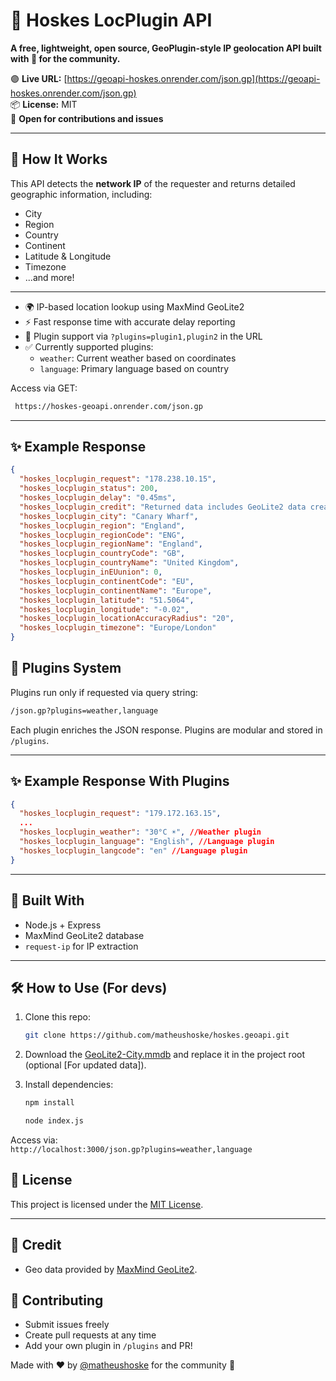 # 📍 Hoskes LocPlugin API

**A **free**, **lightweight**, **open source**, GeoPlugin-style IP geolocation API built with 💙 for the community.**

🟣 **Live URL:** [https://geoapi-hoskes.onrender.com/json.gp](https://geoapi-hoskes.onrender.com/json.gp)  
📦 **License:** MIT  
🤝 **Open for contributions and issues**

---

## 🚀 How It Works
 
 This API detects the **network IP** of the requester and returns detailed geographic information, including:
 - City
 - Region
 - Country
 - Continent
 - Latitude & Longitude
 - Timezone
 - ...and more!	
 ---
 - 🌍 IP-based location lookup using MaxMind GeoLite2
 - ⚡ Fast response time with accurate delay reporting
 - 🔌 Plugin support via `?plugins=plugin1,plugin2` in the URL
 - ✅ Currently supported plugins:
   - `weather`: Current weather based on coordinates
   - `language`: Primary language based on country
   
Access via GET: 
```bash
 https://hoskes-geoapi.onrender.com/json.gp
```


---
## ✨ Example Response

```json
{
  "hoskes_locplugin_request": "178.238.10.15",
  "hoskes_locplugin_status": 200,
  "hoskes_locplugin_delay": "0.45ms",
  "hoskes_locplugin_credit": "Returned data includes GeoLite2 data created by MaxMind, available from \u003Ca href='https://www.maxmind.com'\u003Ehttps://www.maxmind.com\u003C/a\u003E.",
  "hoskes_locplugin_city": "Canary Wharf",
  "hoskes_locplugin_region": "England",
  "hoskes_locplugin_regionCode": "ENG",
  "hoskes_locplugin_regionName": "England",
  "hoskes_locplugin_countryCode": "GB",
  "hoskes_locplugin_countryName": "United Kingdom",
  "hoskes_locplugin_inEUunion": 0,
  "hoskes_locplugin_continentCode": "EU",
  "hoskes_locplugin_continentName": "Europe",
  "hoskes_locplugin_latitude": "51.5064",
  "hoskes_locplugin_longitude": "-0.02",
  "hoskes_locplugin_locationAccuracyRadius": "20",
  "hoskes_locplugin_timezone": "Europe/London"
}
```

## 🔌 Plugins System

Plugins run only if requested via query string:

```bash
/json.gp?plugins=weather,language
```

Each plugin enriches the JSON response. Plugins are modular and stored in `/plugins`.

---

## ✨ Example Response With Plugins

```json
{
  "hoskes_locplugin_request": "179.172.163.15",
  ...
  "hoskes_locplugin_weather": "30°C ☀️", //Weather plugin
  "hoskes_locplugin_language": "English", //Language plugin
  "hoskes_locplugin_langcode": "en" //Language plugin
}
```

---

## 🧠 Built With
 
 - Node.js + Express
 - MaxMind GeoLite2 database
 - `request-ip` for IP extraction
 
 ---
## 🛠️ How to Use (For devs)
 
 1. Clone this repo:
    ```bash
    git clone https://github.com/matheushoske/hoskes.geoapi.git
    ```
 
 2. Download the [GeoLite2-City.mmdb](https://dev.maxmind.com/geoip/geolite2-free-geolocation-data) and replace it in the project root (optional [For updated data]).
 
 3. Install dependencies:
    ```bash
    npm install
    ```
	```bash
	node index.js
	```
 Access via:  
 `http://localhost:3000/json.gp?plugins=weather,language`


## 📄 License
 
 This project is licensed under the [MIT License](LICENSE).
 
 ---
 
 ## 🙏 Credit
 
 - Geo data provided by [MaxMind GeoLite2](https://www.maxmind.com).

## 🤝 Contributing

- Submit issues freely
- Create pull requests at any time
- Add your own plugin in `/plugins` and PR!

Made with ❤️ by [@matheushoske](https://github.com/matheushoske) for the community 💜
